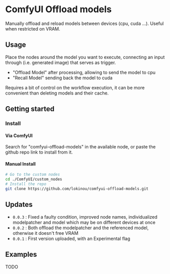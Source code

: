 # ComfyUI Offload models

Manually offload and reload models between devices (cpu, cuda ...).
Useful when restricted on VRAM. 

## Usage

Place the nodes around the model you want to execute, connecting an input through (i.e. generated image) that serves as trigger.

- "Offload Model" after processing, allowing to send the model to cpu
- "Recall Model" sending back the model to cuda

Requires a bit of control on the workflow execution, it can be more convenient than deleting models and their cache.

## Getting started

### Install

#### Via ComfyUI

Search for "comfyui-offload-models" in the available node, or paste the github repo link to install from it. 

#### Manual Install
```sh
# Go to the custom nodes
cd ./ComfyUI/custom_nodes
# Install the repo
git clone https://github.com/lokinou/comfyui-offload-models.git
```

## Updates
* `0.0.3` : Fixed a faulty condition, improved node names, individualized modelpatcher and model which may be on different devices at once
* `0.0.2` : Both offload the modelpatcher and the referenced model, otherwise it doesn't free VRAM
* `0.0.1` : First version uploaded, with an Experimental flag

## Examples

TODO